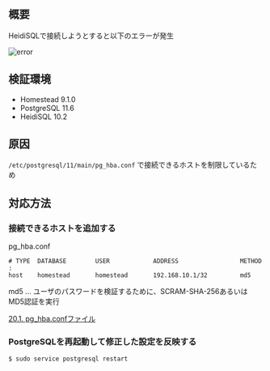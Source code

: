 ## 概要

HeidiSQLで接続しようとすると以下のエラーが発生

![error](/images/articles/6/error_tiny.png)

## 検証環境

- Homestead 9.1.0
- PostgreSQL 11.6
- HeidiSQL 10.2

## 原因

`/etc/postgresql/11/main/pg_hba.conf` で接続できるホストを制限しているため

## 対応方法

### 接続できるホストを追加する

pg_hba.conf

```plaintext
# TYPE  DATABASE        USER            ADDRESS                 METHOD
:
host    homestead       homestead       192.168.10.1/32         md5
```

md5 ... ユーザのパスワードを検証するために、SCRAM-SHA-256あるいはMD5認証を実行

[20.1. pg_hba.confファイル](https://www.postgresql.jp/document/10/html/auth-pg-hba-conf.html)

### PostgreSQLを再起動して修正した設定を反映する

```shell
$ sudo service postgresql restart
```
